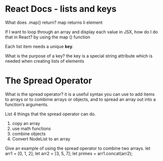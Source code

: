# React Docs - lists and keys
What does .map() return?
map returns li element

If I want to loop through an array and display each value in JSX, how do I do that in React?
by using the map () function

Each list item needs a unique __key__.

What is the purpose of a key?
the key is a special string attribute which is needed when creating lists of elements


# The Spread Operator
What is the spread operator?
it is a useful syntax you can use to add items to arrays or to combinw arrays or objects, and to spread an array out into a function’s arguments.

List 4 things that the spread operator can do.
1. copy an array
2. use math functions
3. combine objects 
4. Convert NodeList to an array

Give an example of using the spread operator to combine two arrays.
let arr1 = [0, 1, 2];
let arr2 = [3, 5, 7];
let primes = arr1.concat(arr2);


